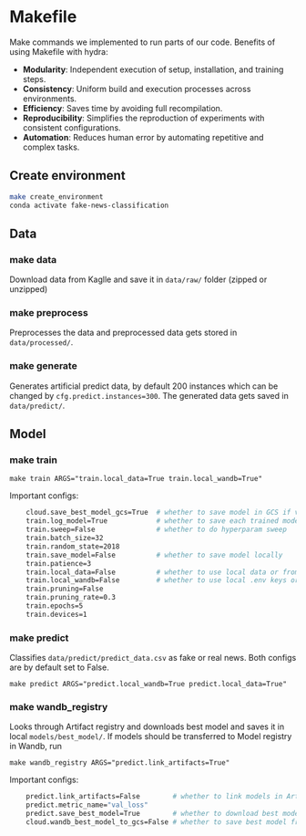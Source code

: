 # Makefile

Make commands we implemented to run parts of our code.
Benefits of using Makefile with hydra:

- **Modularity**: Independent execution of setup, installation, and training steps.
- **Consistency**: Uniform build and execution processes across environments.
- **Efficiency**: Saves time by avoiding full recompilation.
- **Reproducibility**: Simplifies the reproduction of experiments with consistent configurations.
- **Automation**: Reduces human error by automating repetitive and complex tasks.

## Create environment

```bash
make create_environment
conda activate fake-news-classification
```
## Data
### make data
Download data from Kaglle and save it in `data/raw/` folder (zipped or unzipped)

### make preprocess
Preprocesses the data and preprocessed data gets stored in `data/processed/`.

### make generate
Generates artificial predict data, by default 200 instances which can be changed by `cfg.predict.instances=300`. The generated data gets saved in `data/predict/`.

## Model

### make train

`make train ARGS="train.local_data=True train.local_wandb=True"`

Important configs:
```bash
    cloud.save_best_model_gcs=True  # whether to save model in GCS if val loss is lower
    train.log_model=True            # whether to save each trained model in wandb artifact registry
    train.sweep=False               # whether to do hyperparam sweep
    train.batch_size=32
    train.random_state=2018
    train.save_model=False          # whether to save model locally
    train.patience=3
    train.local_data=False          # whether to use local data or from GCS
    train.local_wandb=False         # whether to use local .env keys or from GCP
    train.pruning=False
    train.pruning_rate=0.3
    train.epochs=5
    train.devices=1
```

### make predict

Classifies `data/predict/predict_data.csv` as fake or real news. Both configs are by default set to False.

`make predict ARGS="predict.local_wandb=True predict.local_data=True"`

### make wandb_registry

Looks through Artifact registry and downloads best model and saves it in local `models/best_model/`. If models should be transferred to Model registry in Wandb, run

`make wandb_registry ARGS="predict.link_artifacts=True"`

Important configs:
```bash
    predict.link_artifacts=False        # whether to link models in Artifact registry to model registry
    predict.metric_name="val_loss"
    predict.save_best_model=True        # whether to download best model and save in local folder
    cloud.wandb_best_model_to_gcs=False # whether to save best model from model registry in GCS (overwrites current model)
```
